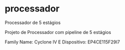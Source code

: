 # processador
Processador de 5 estágios

Projeto de Processador com pipeline de 5 estágios

Family Name: Cyclone IV E
Dispositivo: EP4CE115F29I7